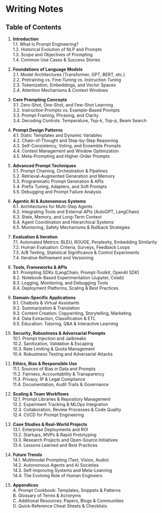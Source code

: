 # Writing Notes

## Table of Contents

1. **Introduction**  
   1.1. What Is Prompt Engineering?  
   1.2. Historical Evolution of NLP and Prompts  
   1.3. Scope and Objectives of Prompting  
   1.4. Common Use Cases & Success Stories  

2. **Foundations of Language Models**  
   2.1. Model Architectures (Transformer, GPT, BERT, etc.)  
   2.2. Pretraining vs. Fine-Tuning vs. Instruction Tuning  
   2.3. Tokenization, Embeddings, and Vector Spaces  
   2.4. Attention Mechanisms & Context Windows  

3. **Core Prompting Concepts**  
   3.1. Zero-Shot, One-Shot, and Few-Shot Learning  
   3.2. Instruction Prompts vs. Example-Based Prompts  
   3.3. Prompt Framing, Phrasing, and Clarity  
   3.4. Decoding Controls: Temperature, Top-k, Top-p, Beam Search  

4. **Prompt Design Patterns**  
   4.1. Static Templates and Dynamic Variables  
   4.2. Chain-of-Thought and Step-by-Step Reasoning  
   4.3. Self-Consistency, Voting, and Ensemble Prompts  
   4.4. Context Management and Window Optimization  
   4.5. Meta-Prompting and Higher-Order Prompts  

5. **Advanced Prompt Techniques**  
   5.1. Prompt Chaining, Orchestration & Pipelines  
   5.2. Retrieval-Augmented Generation and Memory  
   5.3. Programmatic Prompt Generation & APIs  
   5.4. Prefix Tuning, Adapters, and Soft Prompts  
   5.5. Debugging and Prompt Failure Analysis  

6. **Agentic AI & Autonomous Systems**  
   6.1. Architectures for Multi-Step Agents  
   6.2. Integrating Tools and External APIs (AutoGPT, LangChain)  
   6.3. State, Memory, and Long-Term Context  
   6.4. Agent Coordination and Hierarchical Systems  
   6.5. Monitoring, Safety Mechanisms & Rollback Strategies  

7. **Evaluation & Iteration**  
   7.1. Automated Metrics: BLEU, ROUGE, Perplexity, Embedding Similarity  
   7.2. Human Evaluation: Criteria, Surveys, Feedback Loops  
   7.3. A/B Testing, Statistical Significance & Control Experiments  
   7.4. Iterative Refinement and Versioning  

8. **Tools, Frameworks & APIs**  
   8.1. Prompting SDKs (LangChain, Prompt-Toolkit, OpenAI SDK)  
   8.2. Notebook-Based Experimentation (Jupyter, Colab)  
   8.3. Logging, Monitoring, and Debugging Tools  
   8.4. Deployment Platforms, Scaling & Best Practices  

9. **Domain-Specific Applications**  
   9.1. Chatbots & Virtual Assistants  
   9.2. Summarization & Translation  
   9.3. Content Creation: Copywriting, Storytelling, Marketing  
   9.4. Data Extraction, Classification & ETL  
   9.5. Education: Tutoring, Q&A & Interactive Learning  

10. **Security, Robustness & Adversarial Prompts**  
    10.1. Prompt Injection and Jailbreaks  
    10.2. Sanitization, Validation & Escaping  
    10.3. Rate Limiting & Quota Management  
    10.4. Robustness Testing and Adversarial Attacks  

11. **Ethics, Bias & Responsible Use**  
    11.1. Sources of Bias in Data and Prompts  
    11.2. Fairness, Accountability & Transparency  
    11.3. Privacy, IP & Legal Compliance  
    11.4. Documentation, Audit Trails & Governance  

12. **Scaling & Team Workflows**  
    12.1. Prompt Libraries & Repository Management  
    12.2. Experiment Tracking & MLOps Integration  
    12.3. Collaboration, Review Processes & Code Quality  
    12.4. CI/CD for Prompt Engineering  

13. **Case Studies & Real-World Projects**  
    13.1. Enterprise Deployments and ROI  
    13.2. Startups, MVPs & Rapid Prototyping  
    13.3. Research Projects and Open-Source Initiatives  
    13.4. Lessons Learned and Best Practices  

14. **Future Trends**  
    14.1. Multimodal Prompting (Text, Vision, Audio)  
    14.2. Autonomous Agents and AI Societies  
    14.3. Self-Improving Systems and Meta-Learning  
    14.4. The Evolving Role of Human Engineers  

15. **Appendices**  
    A. Prompt Cookbook: Templates, Snippets & Patterns  
    B. Glossary of Terms & Acronyms  
    C. Additional Resources: Papers, Blogs & Communities  
    D. Quick-Reference Cheat Sheets & Checklists

